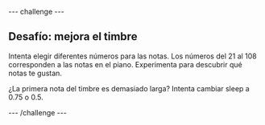 --- challenge ---

## Desafío: mejora el timbre

Intenta elegir diferentes números para las notas. Los números del 21 al 108 corresponden a las notas en el piano. Experimenta para descubrir qué notas te gustan.

¿La primera nota del timbre es demasiado larga? Intenta cambiar sleep a 0.75 o 0.5.

--- /challenge ---